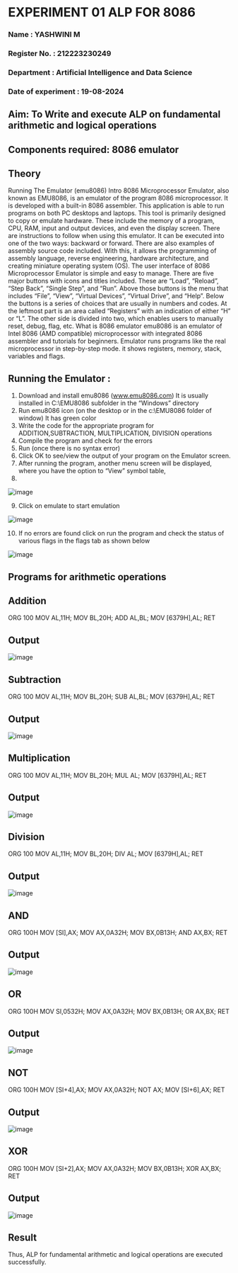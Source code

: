 # EXPERIMENT 01 ALP FOR 8086

### Name : YASHWINI M 
### Register No. : 212223230249
### Department : Artificial Intelligence and Data Science
### Date of experiment : 19-08-2024
 




## Aim: To Write and execute ALP on fundamental arithmetic and logical operations
## Components required: 8086  emulator 
## Theory 
Running The Emulator (emu8086) Intro 8086 Microprocessor Emulator, also known as EMU8086, is an emulator of the program 8086 microprocessor. It is developed with a built-in 8086 assembler. This application is able to run programs on both PC desktops and laptops. This tool is primarily designed to copy or emulate hardware. These include the memory of a program, CPU, RAM, input and output devices, and even the display screen. There are instructions to follow when using this emulator. It can be executed into one of the two ways: backward or forward. There are also examples of assembly source code included. With this, it allows the programming of assembly language, reverse engineering, hardware architecture, and creating miniature operating system (OS). The user interface of 8086 Microprocessor Emulator is simple and easy to manage. There are five major buttons with icons and titles included. These are “Load”, “Reload”, “Step Back”, “Single Step”, and “Run”. Above those buttons is the menu that includes “File”, “View”, “Virtual Devices”, “Virtual Drive”, and “Help”. Below the buttons is a series of choices that are usually in numbers and codes. At the leftmost part is an area called “Registers” with an indication of either “H” or “L”. The other side is divided into two, which enables users to manually reset, debug, flag, etc. What is 8086 emulator emu8086 is an emulator of Intel 8086 (AMD compatible) microprocessor with integrated 8086 assembler and tutorials for beginners. Emulator runs programs like the real microprocessor in step-by-step mode. it shows registers, memory, stack, variables and flags.


 ## Running the Emulator :
1.	Download and install emu8086 (www.emu8086.com) It is usually installed in C:\EMU8086 subfolder in the “Windows” directory
2.	Run emu8086 icon (on the desktop or in the c:\EMU8086 folder of window) It has green color 
3.	Write the code for the appropriate program for ADDITION,SUBTRACTION, MULTIPLICATION,  DIVISION operations 
4.	Compile the program and check for the errors 
5.	Run (once there is no syntax error) 
6.	Click OK to see/view the output of your program on the Emulator screen. 
7.	After running the program, another menu screen will be displayed, where you have the option to “View” symbol table,
8.	 
![image](https://user-images.githubusercontent.com/36288975/189273263-d65baae9-4b8f-4723-afb3-c0ffa4052b04.png)

9.	Click on emulate to start emulation
    
![image](https://user-images.githubusercontent.com/36288975/189273273-9bb36ec1-e2e8-4892-8d35-37707332bfdc.png)

10.	If no errors are found click on run the program and check the status of various flags in the flags tab as shown below

![image](https://user-images.githubusercontent.com/36288975/189273277-113a2a33-4a40-4ff8-95a5-ecd3a1f504fe.png)





## Programs for arithmetic  operations

## Addition 

ORG 100
MOV AL,11H;
MOV BL,20H;
ADD AL,BL;
MOV [6379H],AL;
RET

## Output  
 ![image](https://github.com/user-attachments/assets/251c5be6-bbfc-4ef4-b8e8-e3fffda2e3f9)

## Subtraction 

ORG 100
MOV AL,11H;
MOV BL,20H;
SUB AL,BL;
MOV [6379H],AL;
RET

## Output  
![image](https://github.com/user-attachments/assets/53fda628-6c2a-4e43-a211-bd1254679968)

## Multiplication 

ORG 100
MOV AL,11H;
MOV BL,20H;
MUL AL;
MOV [6379H],AL;
RET

## Output  
![image](https://github.com/user-attachments/assets/3cd125c3-3d8f-45e1-8e21-67814caef05b)


## Division 

ORG 100
MOV AL,11H;
MOV BL,20H;
DIV AL;
MOV [6379H],AL;
RET

## Output  
![image](https://github.com/user-attachments/assets/720b0dcc-075c-4213-87ce-327bc830f799)

## AND 

ORG 100H
MOV [SI],AX;
MOV AX,0A32H;
MOV BX,0B13H;
AND AX,BX;
RET

## Output
![image](https://github.com/user-attachments/assets/cba9d8d7-5bc8-4922-83c9-08c0cd884f42)

## OR

ORG 100H
MOV SI,0532H;
MOV AX,0A32H;
MOV BX,0B13H;
OR AX,BX;
RET

## Output
![image](https://github.com/user-attachments/assets/367b4de0-0806-4fb1-8999-73fa43fa6b7d)

## NOT

ORG 100H
MOV [SI+4],AX;
MOV AX,0A32H;
NOT AX;
MOV [SI+6],AX;
RET

## Output
![image](https://github.com/user-attachments/assets/b4a64ee2-47e6-4294-8d94-fb14d6cda705)

## XOR

ORG 100H
MOV [SI+2],AX;
MOV AX,0A32H;
MOV BX,0B13H;
XOR AX,BX;
RET

## Output
![image](https://github.com/user-attachments/assets/86566c3a-f7e1-46ad-8e0f-a1392611405f)

## Result 
Thus, ALP for fundamental arithmetic and logical operations are executed successfully.
